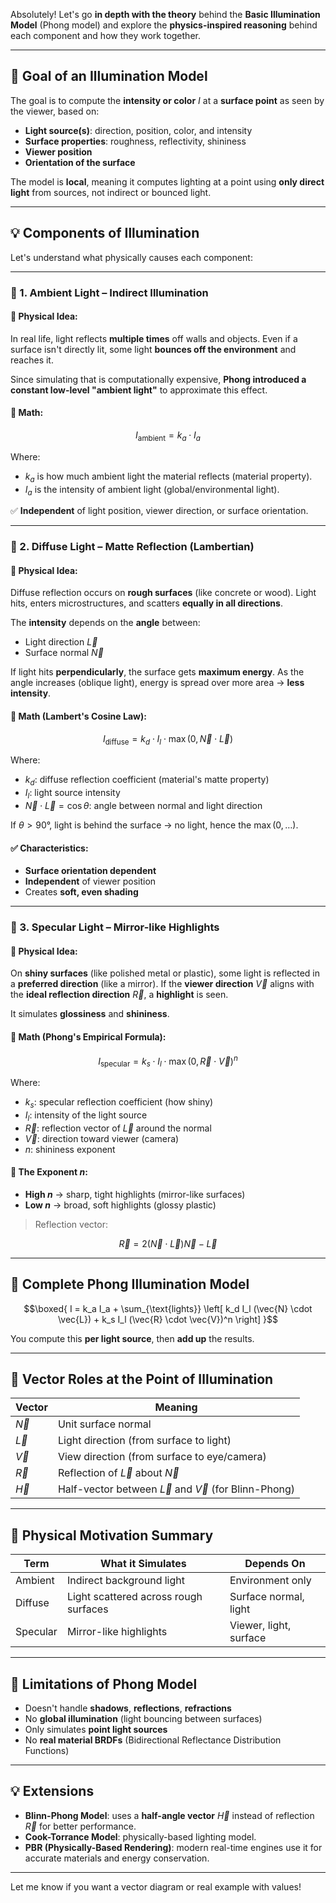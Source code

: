 Absolutely! Let's go **in depth with the theory** behind the **Basic Illumination Model** (Phong model) and explore the **physics-inspired reasoning** behind each component and how they work together.

---

## 🌟 **Goal of an Illumination Model**

The goal is to compute the **intensity or color** $I$ at a **surface point** as seen by the viewer, based on:

- **Light source(s)**: direction, position, color, and intensity
- **Surface properties**: roughness, reflectivity, shininess
- **Viewer position**
- **Orientation of the surface**

The model is **local**, meaning it computes lighting at a point using **only direct light** from sources, not indirect or bounced light.

---

## 💡 Components of Illumination

Let's understand what physically causes each component:

---

### 🔶 1. **Ambient Light – Indirect Illumination**

#### 💭 Physical Idea:

In real life, light reflects **multiple times** off walls and objects. Even if a surface isn't directly lit, some light **bounces off the environment** and reaches it.

Since simulating that is computationally expensive, **Phong introduced a constant low-level "ambient light"** to approximate this effect.

#### 📐 Math:

$$I_{\text{ambient}} = k_a \cdot I_a$$

Where:

- $k_a$ is how much ambient light the material reflects (material property).
- $I_a$ is the intensity of ambient light (global/environmental light).

✅ **Independent** of light position, viewer direction, or surface orientation.

---

### 🔶 2. **Diffuse Light – Matte Reflection (Lambertian)**

#### 💭 Physical Idea:

Diffuse reflection occurs on **rough surfaces** (like concrete or wood). Light hits, enters microstructures, and scatters **equally in all directions**.

The **intensity** depends on the **angle** between:

- Light direction $\vec{L}$
- Surface normal $\vec{N}$

If light hits **perpendicularly**, the surface gets **maximum energy**. As the angle increases (oblique light), energy is spread over more area → **less intensity**.

#### 📐 Math (Lambert's Cosine Law):

$$I_{\text{diffuse}} = k_d \cdot I_l \cdot \max(0, \vec{N} \cdot \vec{L})$$

Where:

- $k_d$: diffuse reflection coefficient (material's matte property)
- $I_l$: light source intensity
- $\vec{N} \cdot \vec{L} = \cos\theta$: angle between normal and light direction

If $\theta > 90°$, light is behind the surface → no light, hence the $\max(0, …)$.

#### ✅ Characteristics:

- **Surface orientation dependent**
- **Independent** of viewer position
- Creates **soft, even shading**

---

### 🔶 3. **Specular Light – Mirror-like Highlights**

#### 💭 Physical Idea:

On **shiny surfaces** (like polished metal or plastic), some light is reflected in a **preferred direction** (like a mirror). If the **viewer direction** $\vec{V}$ aligns with the **ideal reflection direction** $\vec{R}$, a **highlight** is seen.

It simulates **glossiness** and **shininess**.

#### 📐 Math (Phong's Empirical Formula):

$$I_{\text{specular}} = k_s \cdot I_l \cdot \max(0, \vec{R} \cdot \vec{V})^n$$

Where:

- $k_s$: specular reflection coefficient (how shiny)
- $I_l$: intensity of the light source
- $\vec{R}$: reflection vector of $\vec{L}$ around the normal
- $\vec{V}$: direction toward viewer (camera)
- $n$: shininess exponent

#### 🧠 The Exponent $n$:

- **High $n$** → sharp, tight highlights (mirror-like surfaces)
- **Low $n$** → broad, soft highlights (glossy plastic)

> Reflection vector:

$$\vec{R} = 2(\vec{N} \cdot \vec{L})\vec{N} - \vec{L}$$

---

## 🔁 Complete Phong Illumination Model

$$\boxed{ I = k_a I_a + \sum_{\text{lights}} \left[ k_d I_l (\vec{N} \cdot \vec{L}) + k_s I_l (\vec{R} \cdot \vec{V})^n \right] }$$

You compute this **per light source**, then **add up** the results.

---

## 🧩 Vector Roles at the Point of Illumination

|Vector|Meaning|
|---|---|
|$\vec{N}$|Unit surface normal|
|$\vec{L}$|Light direction (from surface to light)|
|$\vec{V}$|View direction (from surface to eye/camera)|
|$\vec{R}$|Reflection of $\vec{L}$ about $\vec{N}$|
|$\vec{H}$|Half-vector between $\vec{L}$ and $\vec{V}$ (for Blinn-Phong)|

---

## 🧠 Physical Motivation Summary

|Term|What it Simulates|Depends On|
|---|---|---|
|Ambient|Indirect background light|Environment only|
|Diffuse|Light scattered across rough surfaces|Surface normal, light|
|Specular|Mirror-like highlights|Viewer, light, surface|

---

## 🚫 Limitations of Phong Model

- Doesn't handle **shadows**, **reflections**, **refractions**
- No **global illumination** (light bouncing between surfaces)
- Only simulates **point light sources**
- No **real material BRDFs** (Bidirectional Reflectance Distribution Functions)

---

## 💡 Extensions

- **Blinn-Phong Model**: uses a **half-angle vector** $\vec{H}$ instead of reflection $\vec{R}$ for better performance.
- **Cook-Torrance Model**: physically-based lighting model.
- **PBR (Physically-Based Rendering)**: modern real-time engines use it for accurate materials and energy conservation.

---

Let me know if you want a vector diagram or real example with values!
